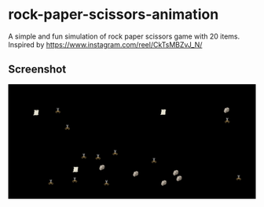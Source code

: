 # rock-paper-scissors-animation
A simple and fun simulation of rock paper scissors game with 20 items. Inspired by https://www.instagram.com/reel/CkTsMBZvJ_N/

## Screenshot
![Screenshot of the website](/assets/screenshot.png)
